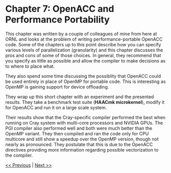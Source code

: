 # Chapter 7: OpenACC and Performance Portability

This chapter was written by a couple of colleagues of mine from here at ORNL and looks at the problem of writing performance-portable OpenACC code. Some of the chapters up to this point describe how you can specify various levels of parallelization (granularity) and this chapter discusses the pros and cons of some of those choices. In general, they recommend that you specify as little as possible and allow the compiler to make decisions as to where to place what. 

They also spend some time discussing the possiblity that OpenACC could be used entirely in place of OpenMP for portable code. This is interesting as OpenMP is gaining support for device offloading.

They wrap up this short chapter with an experiment and the presented results. They take a benchmark test suite (__HAACmk microkernel__), modify it for OpenACC and run it on a large scale system.

Their results show that the Cray-specific compiler performed the best when running on Cray system with multi-core processors and NVIDIA GPUs. The PGI compiler also performed well and both were much better than the OpenMP variant. They then compiled and ran the code only for CPU multicore and still show a speedup over the OpenMP version, though not nearly as pronounced. They postulate that this is due to the OpenACC directives providing more information regarding possible vectorization to the compiler.



[<< Previous](../Chapter_06/readme.md)
|
[Next >>](../Chapter_08/readme.md)
